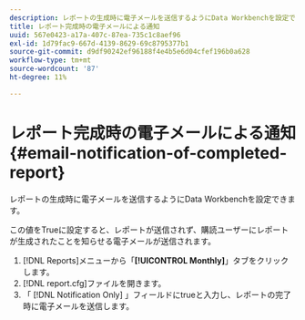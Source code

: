 ```yaml
---
description: レポートの生成時に電子メールを送信するようにData Workbenchを設定できます。
title: レポート完成時の電子メールによる通知
uuid: 567e0423-a17a-407c-87ea-735c1c8aef96
exl-id: 1d79fac9-667d-4139-8629-69c8795377b1
source-git-commit: d9df90242ef96188f4e4b5e6d04cfef196b0a628
workflow-type: tm+mt
source-wordcount: '87'
ht-degree: 11%

---
```


# レポート完成時の電子メールによる通知{#email-notification-of-completed-report}

レポートの生成時に電子メールを送信するようにData Workbenchを設定できます。

この値をTrueに設定すると、レポートが送信されず、購読ユーザーにレポートが生成されたことを知らせる電子メールが送信されます。

1. [!DNL Reports]メニューから「**[!UICONTROL Monthly]**」タブをクリックします。
1. [!DNL report.cfg]ファイルを開きます。
1. 「 [!DNL Notification Only] 」フィールドにtrueと入力し、レポートの完了時に電子メールを送信します。
